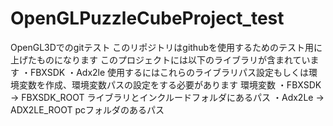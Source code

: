 # OpenGLPuzzleCubeProject_test
OpenGL3Dでのgitテスト
このリポジトリはgithubを使用するためのテスト用に上げたものになります
このプロジェクトには以下のライブラリが含まれています
  ・FBXSDK
  ・Adx2le
使用するにはこれらのライブラリパス設定もしくは環境変数を作成、環境変数パスの設定をする必要があります
  環境変数
  ・FBXSDK → FBXSDK_ROOT ライブラリとインクルードフォルダにあるパス
  ・Adx2Le → ADX2LE_ROOT pcフォルダのあるパス
